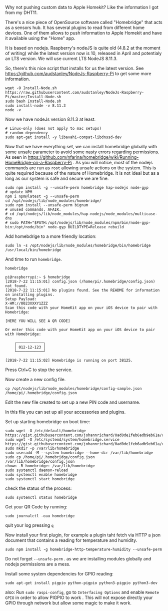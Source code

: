 Why not pushing custom data to Apple Homekit?
Like the information I got from my DHT11.

There's a nice piece of OpenSource software called "Homebridge" that acts as a sensors hub. It has several plugins to read from different home devices. One of them allows to push information to Apple Homekit and have it available using the "Home" app.

It is based on nodejs. Raspberry's nodeJS is quite old (4.8.2 at the moment of writing) while the latest version now is 10, released in April and potentialy an LTS version. We will use current LTS NodeJS 8.11.3.

So, there's this nice script that installs for us the latest version. See https://github.com/audstanley/NodeJs-Raspberry-Pi to get some more information.
```
wget -O Install-Node.sh https://raw.githubusercontent.com/audstanley/NodeJs-Raspberry-Pi/master/Install-Node.sh
sudo bash Install-Node.sh 
sudo install-node -v 8.11.3
node -v
```
Now we have nodeJs version 8.11.3 at least. 

```
# Linux-only (does not apply to mac setups)
# random dependency
sudo apt-get install -y libavahi-compat-libdnssd-dev
```

Now that we have everything set, we can install homebridge globally with some unsafe parameter to avoid some nasty errors regarding permissions. As seen in https://github.com/nfarina/homebridge/wiki/Running-HomeBridge-on-a-Raspberry-Pi .
As you will notice, most of the nodejs commands are run as `root` allowing unsafe actions on the system. This is quite required because of the nature of Homebridge. It is not ideal but as a long as our system is safe and secure we are fine.

```
sudo npm install -g --unsafe-perm homebridge hap-nodejs node-gyp
# update NPM
npm i npm@latest -g --unsafe-perm
cd /opt/nodejs/lib/node_modules/homebridge/
sudo npm install --unsafe-perm bignum
# unused commands, AFAIK.
# cd /opt/nodejs/lib/node_modules/hap-nodejs/node_modules/multicase-dns
# sudo PATH="$PATH:/opt/nodejs/lib/node_modules/npm/bin/node-gyp-bin:/opt/node/bin" node-gyp BUILDTYPE=Release rebuild
```
Add homebdrige to a more friendly location:
```
sudo ln -s /opt/nodejs/lib/node_modules/homebridge/bin/homebridge /usr/local/bin/homebridge
```
And time to run `homebridge`. 
```
homebridge
```
```
pi@raspberrypi:~ $ homebridge
[2018-7-22 11:15:01] config.json (/home/pi/.homebridge/config.json) not found.
[2018-7-22 11:15:01] No plugins found. See the README for information on installing plugins.
Setup Payload:
X-HM://0023XXXY1ZZZ
Scan this code with your HomeKit app on your iOS device to pair with Homebridge:

[HERE YOU WILL SEE A QR CODE]

Or enter this code with your HomeKit app on your iOS device to pair with Homebridge:

    ┌────────────┐
    │ 012-12-123 │
    └────────────┘

[2018-7-22 11:15:02] Homebridge is running on port 38125.
```
Press Ctrl+C to stop the service.

Now create a new config file.
```
cp /opt/nodejs/lib/node_modules/homebridge/config-sample.json /home/pi/.homebridge/config.json
```
Edit the new file created to set up a new PIN code and username.

In this file you can set up all your accessories and plugins.

Set up starting homebridge on boot time:
```
sudo wget -O /etc/default/homebridge https://gist.githubusercontent.com/johannrichard/0ad0de1feb6adb9eb61a/raw/homebridge
sudo wget -O /etc/systemd/system/homebridge.service https://gist.githubusercontent.com/johannrichard/0ad0de1feb6adb9eb61a/raw/homebridge.service
sudo mkdir -p /var/lib/homebridge
sudo useradd -M --system homebridge --home-dir /var/lib/homebridge
sudo cp /home/pi/.homebridge/config.json /var/lib/homebridge/config.json
chown -R homebridge: /var/lib/homebridge
sudo systemctl daemon-reload
sudo systemctl enable homebridge
sudo systemctl start homebridge
```
check the status of the process:
```
sudo systemctl status homebridge
```

Get your QR Code by running:
```
sudo journalctl -eau homebridge
```
quit your log pressing `q`

Now install your first plugin, for example a plugin taht fetch via HTTP a json document that contains a reading for temperature and humidity.  
```
sudo npm install -g homebridge-http-temperature-humidity --unsafe-perm
```
Do not forget `--unsafe-perm` . as we are installing modules globally and nodejs permissions are a mess.

Install some system dependencies for GPIO reading:
```
sudo apt-get install pigpio python-pigpio python3-pigpio python3-dev
```
also: 
Run `sudo raspi-config`, go to `Interfacing Options` and enable `Remote GPIO` in order to allow PIGPIO to work . This will not expose directly your GPIO through network but allow some magic to make it work.



